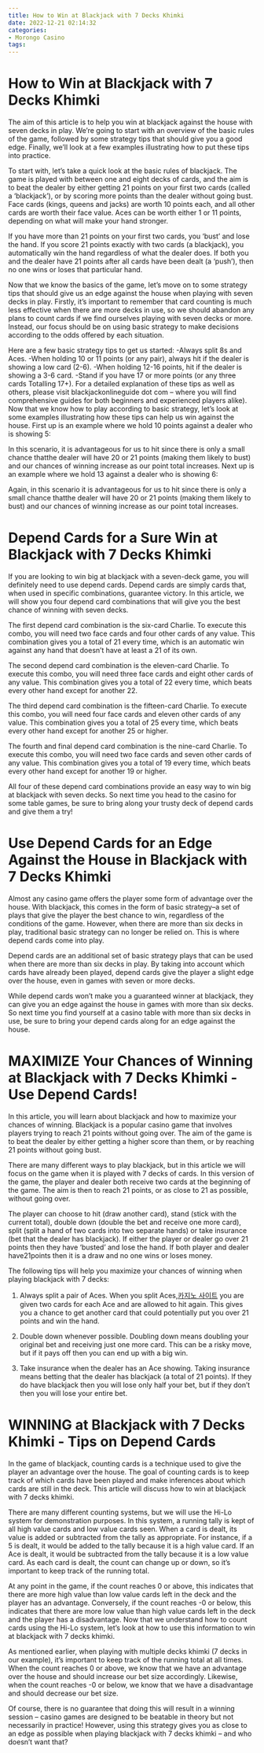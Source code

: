 ```yaml
---
title: How to Win at Blackjack with 7 Decks Khimki 
date: 2022-12-21 02:14:32
categories:
- Morongo Casino
tags:
---
```



#  How to Win at Blackjack with 7 Decks Khimki 

The aim of this article is to help you win at blackjack against the house with seven decks in play. We’re going to start with an overview of the basic rules of the game, followed by some strategy tips that should give you a good edge. Finally, we’ll look at a few examples illustrating how to put these tips into practice.

To start with, let’s take a quick look at the basic rules of blackjack. The game is played with between one and eight decks of cards, and the aim is to beat the dealer by either getting 21 points on your first two cards (called a ‘blackjack’), or by scoring more points than the dealer without going bust. Face cards (kings, queens and jacks) are worth 10 points each, and all other cards are worth their face value. Aces can be worth either 1 or 11 points, depending on what will make your hand stronger.

If you have more than 21 points on your first two cards, you ‘bust’ and lose the hand. If you score 21 points exactly with two cards (a blackjack), you automatically win the hand regardless of what the dealer does. If both you and the dealer have 21 points after all cards have been dealt (a ‘push’), then no one wins or loses that particular hand.

Now that we know the basics of the game, let’s move on to some strategy tips that should give us an edge against the house when playing with seven decks in play. Firstly, it’s important to remember that card counting is much less effective when there are more decks in use, so we should abandon any plans to count cards if we find ourselves playing with seven decks or more. Instead, our focus should be on using basic strategy to make decisions according to the odds offered by each situation.

Here are a few basic strategy tips to get us started: 
-Always split 8s and Aces.
-When holding 10 or 11 points (or any pair), always hit if the dealer is showing a low card (2-6). 
-When holding 12-16 points, hit if the dealer is showing a 3-6 card. 
-Stand if you have 17 or more points (or any three cards Totalling 17+). 
For a detailed explanation of these tips as well as others, please visit blackjackonlineguide dot com – where you will find comprehensive guides for both beginners and experienced players alike).
Now that we know how to play according to basic strategy, let’s look at some examples illustrating how these tips can help us win against the house. First up is an example where we hold 10 points against a dealer who is showing 5: 

In this scenario, it is advantageous for us to hit since there is only a small chance thatthe dealer will have 20 or 21 points (making them likely to bust) and our chances of winning increase as our point total increases. 
Next up is an example where we hold 13 against a dealer who is showing 6: 

Again, in this scenario it is advantageous for us to hit since there is only a small chance thatthe dealer will have 20 or 21 points (making them likely to bust) and our chances of winning increase as our point total increases.

#  Depend Cards for a Sure Win at Blackjack with 7 Decks Khimki 

If you are looking to win big at blackjack with a seven-deck game, you will definitely need to use depend cards. Depend cards are simply cards that, when used in specific combinations, guarantee victory. In this article, we will show you four depend card combinations that will give you the best chance of winning with seven decks.

The first depend card combination is the six-card Charlie. To execute this combo, you will need two face cards and four other cards of any value. This combination gives you a total of 21 every time, which is an automatic win against any hand that doesn’t have at least a 21 of its own.

The second depend card combination is the eleven-card Charlie. To execute this combo, you will need three face cards and eight other cards of any value. This combination gives you a total of 22 every time, which beats every other hand except for another 22.

The third depend card combination is the fifteen-card Charlie. To execute this combo, you will need four face cards and eleven other cards of any value. This combination gives you a total of 25 every time, which beats every other hand except for another 25 or higher.

The fourth and final depend card combination is the nine-card Charlie. To execute this combo, you will need two face cards and seven other cards of any value. This combination gives you a total of 19 every time, which beats every other hand except for another 19 or higher.

All four of these depend card combinations provide an easy way to win big at blackjack with seven decks. So next time you head to the casino for some table games, be sure to bring along your trusty deck of depend cards and give them a try!

#  Use Depend Cards for an Edge Against the House in Blackjack with 7 Decks Khimki 

Almost any casino game offers the player some form of advantage over the house. With blackjack, this comes in the form of basic strategy–a set of plays that give the player the best chance to win, regardless of the conditions of the game. However, when there are more than six decks in play, traditional basic strategy can no longer be relied on. This is where depend cards come into play.

Depend cards are an additional set of basic strategy plays that can be used when there are more than six decks in play. By taking into account which cards have already been played, depend cards give the player a slight edge over the house, even in games with seven or more decks.

While depend cards won’t make you a guaranteed winner at blackjack, they can give you an edge against the house in games with more than six decks. So next time you find yourself at a casino table with more than six decks in use, be sure to bring your depend cards along for an edge against the house.

#  MAXIMIZE Your Chances of Winning at Blackjack with 7 Decks Khimki - Use Depend Cards!

In this article, you will learn about blackjack and how to maximize your chances of winning. Blackjack is a popular casino game that involves players trying to reach 21 points without going over. The aim of the game is to beat the dealer by either getting a higher score than them, or by reaching 21 points without going bust.

There are many different ways to play blackjack, but in this article we will focus on the game when it is played with 7 decks of cards. In this version of the game, the player and dealer both receive two cards at the beginning of the game. The aim is then to reach 21 points, or as close to 21 as possible, without going over.

The player can choose to hit (draw another card), stand (stick with the current total), double down (double the bet and receive one more card), split (split a hand of two cards into two separate hands) or take insurance (bet that the dealer has blackjack). If either the player or dealer go over 21 points then they have ‘busted’ and lose the hand. If both player and dealer have21points then it is a draw and no one wins or loses money.

The following tips will help you maximize your chances of winning when playing blackjack with 7 decks:

1) Always split a pair of Aces. When you split Aces,[카지노 사이트](https://choegocasino.com/) you are given two cards for each Ace and are allowed to hit again. This gives you a chance to get another card that could potentially put you over 21 points and win the hand.

2) Double down whenever possible. Doubling down means doubling your original bet and receiving just one more card. This can be a risky move, but if it pays off then you can end up with a big win.

3) Take insurance when the dealer has an Ace showing. Taking insurance means betting that the dealer has blackjack (a total of 21 points). If they do have blackjack then you will lose only half your bet, but if they don’t then you will lose your entire bet.

#  WINNING at Blackjack with 7 Decks Khimki - Tips on Depend Cards

In the game of blackjack, counting cards is a technique used to give the player an advantage over the house. The goal of counting cards is to keep track of which cards have been played and make inferences about which cards are still in the deck. This article will discuss how to win at blackjack with 7 decks khimki.

There are many different counting systems, but we will use the Hi-Lo system for demonstration purposes. In this system, a running tally is kept of all high value cards and low value cards seen. When a card is dealt, its value is added or subtracted from the tally as appropriate. For instance, if a 5 is dealt, it would be added to the tally because it is a high value card. If an Ace is dealt, it would be subtracted from the tally because it is a low value card. As each card is dealt, the count can change up or down, so it’s important to keep track of the running total.

At any point in the game, if the count reaches 0 or above, this indicates that there are more high value than low value cards left in the deck and the player has an advantage. Conversely, if the count reaches -0 or below, this indicates that there are more low value than high value cards left in the deck and the player has a disadvantage. Now that we understand how to count cards using the Hi-Lo system, let’s look at how to use this information to win at blackjack with 7 decks khimki.

As mentioned earlier, when playing with multiple decks khimki (7 decks in our example), it’s important to keep track of the running total at all times. When the count reaches 0 or above, we know that we have an advantage over the house and should increase our bet size accordingly. Likewise, when the count reaches -0 or below, we know that we have a disadvantage and should decrease our bet size.

Of course, there is no guarantee that doing this will result in a winning session – casino games are designed to be beatable in theory but not necessarily in practice! However, using this strategy gives you as close to an edge as possible when playing blackjack with 7 decks khimki – and who doesn’t want that?